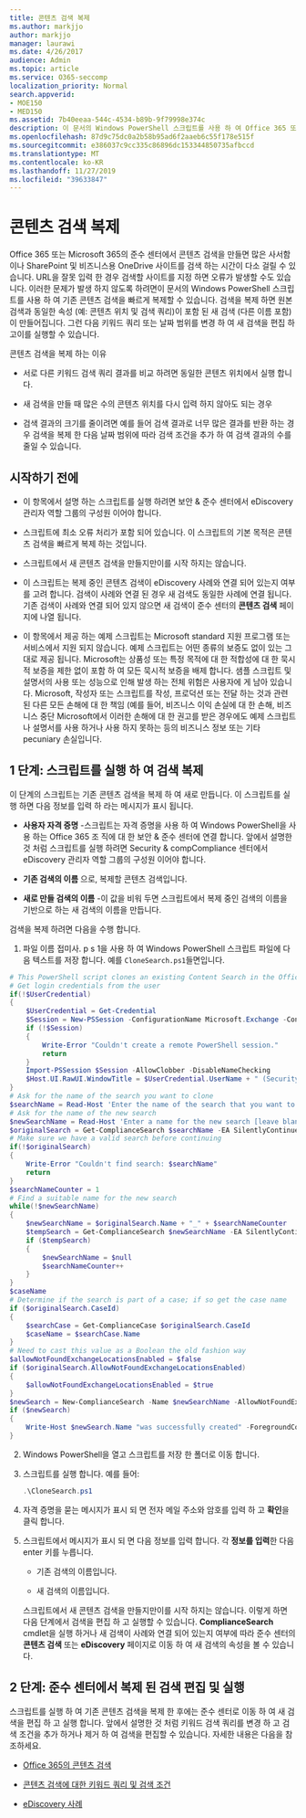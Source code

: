 ```yaml
---
title: 콘텐츠 검색 복제
ms.author: markjjo
author: markjjo
manager: laurawi
ms.date: 4/26/2017
audience: Admin
ms.topic: article
ms.service: O365-seccomp
localization_priority: Normal
search.appverid:
- MOE150
- MED150
ms.assetid: 7b40eeaa-544c-4534-b89b-9f79998e374c
description: 이 문서의 Windows PowerShell 스크립트를 사용 하 여 Office 365 또는 Microsoft 365의 준수 센터에서 기존 콘텐츠 검색을 빠르게 복제 합니다. 검색을 복제 하면 원래 검색과 같은 속성을 포함 하는 새 검색 (새 이름 포함)이 만들어집니다. 그런 다음 키워드 쿼리 또는 날짜 범위를 변경 하 여 새 검색을 편집한 다음 실행할 수 있습니다.
ms.openlocfilehash: 87d9c75dc0a2b58b95ad6f2aaeb6c55f178e515f
ms.sourcegitcommit: e386037c9cc335c86896dc153344850735afbccd
ms.translationtype: MT
ms.contentlocale: ko-KR
ms.lasthandoff: 11/27/2019
ms.locfileid: "39633847"
---
```

# <a name="clone-a-content-search"></a>콘텐츠 검색 복제

Office 365 또는 Microsoft 365의 준수 센터에서 콘텐츠 검색을 만들면 많은 사서함 이나 SharePoint 및 비즈니스용 OneDrive 사이트를 검색 하는 시간이 다소 걸릴 수 있습니다. URL을 잘못 입력 한 경우 검색할 사이트를 지정 하면 오류가 발생할 수도 있습니다. 이러한 문제가 발생 하지 않도록 하려면이 문서의 Windows PowerShell 스크립트를 사용 하 여 기존 콘텐츠 검색을 빠르게 복제할 수 있습니다. 검색을 복제 하면 원본 검색과 동일한 속성 (예: 콘텐츠 위치 및 검색 쿼리)이 포함 된 새 검색 (다른 이름 포함)이 만들어집니다. 그런 다음 키워드 쿼리 또는 날짜 범위를 변경 하 여 새 검색을 편집 하 고이를 실행할 수 있습니다.
  
콘텐츠 검색을 복제 하는 이유
  
- 서로 다른 키워드 검색 쿼리 결과를 비교 하려면 동일한 콘텐츠 위치에서 실행 합니다.
    
- 새 검색을 만들 때 많은 수의 콘텐츠 위치를 다시 입력 하지 않아도 되는 경우
    
- 검색 결과의 크기를 줄이려면 예를 들어 검색 결과로 너무 많은 결과를 반환 하는 경우 검색을 복제 한 다음 날짜 범위에 따라 검색 조건을 추가 하 여 검색 결과의 수를 줄일 수 있습니다.
  
## <a name="before-you-begin"></a>시작하기 전에

- 이 항목에서 설명 하는 스크립트를 실행 하려면 보안 & 준수 센터에서 eDiscovery 관리자 역할 그룹의 구성원 이어야 합니다.
    
- 스크립트에 최소 오류 처리가 포함 되어 있습니다. 이 스크립트의 기본 목적은 콘텐츠 검색을 빠르게 복제 하는 것입니다.
    
- 스크립트에서 새 콘텐츠 검색을 만들지만이를 시작 하지는 않습니다.
    
- 이 스크립트는 복제 중인 콘텐츠 검색이 eDiscovery 사례와 연결 되어 있는지 여부를 고려 합니다. 검색이 사례와 연결 된 경우 새 검색도 동일한 사례에 연결 됩니다. 기존 검색이 사례와 연결 되어 있지 않으면 새 검색이 준수 센터의 **콘텐츠 검색** 페이지에 나열 됩니다. 
    
- 이 항목에서 제공 하는 예제 스크립트는 Microsoft standard 지원 프로그램 또는 서비스에서 지원 되지 않습니다. 예제 스크립트는 어떤 종류의 보증도 없이 있는 그대로 제공 됩니다. Microsoft는 상품성 또는 특정 목적에 대 한 적합성에 대 한 묵시적 보증을 제한 없이 포함 하 여 모든 묵시적 보증을 배제 합니다. 샘플 스크립트 및 설명서의 사용 또는 성능으로 인해 발생 하는 전체 위험은 사용자에 게 남아 있습니다. Microsoft, 작성자 또는 스크립트를 작성, 프로덕션 또는 전달 하는 것과 관련 된 다른 모든 손해에 대 한 책임 (예를 들어, 비즈니스 이익 손실에 대 한 손해, 비즈니스 중단 Microsoft에서 이러한 손해에 대 한 권고를 받은 경우에도 예제 스크립트나 설명서를 사용 하거나 사용 하지 못하는 등의 비즈니스 정보 또는 기타 pecuniary 손실입니다.
  
## <a name="step-1-run-the-script-to-clone-a-search"></a>1 단계: 스크립트를 실행 하 여 검색 복제

이 단계의 스크립트는 기존 콘텐츠 검색을 복제 하 여 새로 만듭니다. 이 스크립트를 실행 하면 다음 정보를 입력 하 라는 메시지가 표시 됩니다.
  
- **사용자 자격 증명** -스크립트는 자격 증명을 사용 하 여 Windows PowerShell을 사용 하는 Office 365 조 직에 대 한 보안 & 준수 센터에 연결 합니다. 앞에서 설명한 것 처럼 스크립트를 실행 하려면 Security & compCompliance 센터에서 eDiscovery 관리자 역할 그룹의 구성원 이어야 합니다. 
    
- **기존 검색의 이름** 으로, 복제할 콘텐츠 검색입니다. 
    
- **새로 만들 검색의 이름** -이 값을 비워 두면 스크립트에서 복제 중인 검색의 이름을 기반으로 하는 새 검색의 이름을 만듭니다. 
    
검색을 복제 하려면 다음을 수행 합니다.
  
1. 파일 이름 접미사. p s 1을 사용 하 여 Windows PowerShell 스크립트 파일에 다음 텍스트를 저장 합니다. 예를 `CloneSearch.ps1`들면입니다.
    
  ```powershell
  # This PowerShell script clones an existing Content Search in the Office 365 security and compliance center.
  # Get login credentials from the user
  if(!$UserCredential)
  {
      $UserCredential = Get-Credential
      $Session = New-PSSession -ConfigurationName Microsoft.Exchange -ConnectionUri https://ps.compliance.protection.outlook.com/powershell-liveid -Credential $UserCredential -Authentication Basic -AllowRedirection
      if (!$Session)
      {
          Write-Error "Couldn't create a remote PowerShell session."
          return
      }
      Import-PSSession $Session -AllowClobber -DisableNameChecking
      $Host.UI.RawUI.WindowTitle = $UserCredential.UserName + " (Security & Compliance Center)"
  }
  # Ask for the name of the search you want to clone
  $searchName = Read-Host 'Enter the name of the search that you want to clone'
  # Ask for the name of the new search
  $newSearchName = Read-Host 'Enter a name for the new search [leave blank to automatically generate a name]'
  $originalSearch = Get-ComplianceSearch $searchName -EA SilentlyContinue
  # Make sure we have a valid search before continuing
  if(!$originalSearch)
  {
      Write-Error "Couldn't find search: $searchName"
      return
  }
  $searchNameCounter = 1
  # Find a suitable name for the new search
  while(!$newSearchName)
  {
      $newSearchName = $originalSearch.Name + "_" + $searchNameCounter
      $tempSearch = Get-ComplianceSearch $newSearchName -EA SilentlyContinue
      if ($tempSearch)
      {
          $newSearchName = $null
          $searchNameCounter++
      }
  }
  $caseName
  # Determine if the search is part of a case; if so get the case name
  if ($originalSearch.CaseId)
  {
      $searchCase = Get-ComplianceCase $originalSearch.CaseId
      $caseName = $searchCase.Name
  }
  # Need to cast this value as a Boolean the old fashion way
  $allowNotFoundExchangeLocationsEnabled = $false
  if ($originalSearch.AllowNotFoundExchangeLocationsEnabled)
  {
      $allowNotFoundExchangeLocationsEnabled = $true
  }
  $newSearch = New-ComplianceSearch -Name $newSearchName -AllowNotFoundExchangeLocationsEnabled $allowNotFoundExchangeLocationsEnabled -Case $caseName -ContentMatchQuery $originalSearch.ContentMatchQuery -Description $originalSearch.Description -ExchangeLocation $originalSearch.ExchangeLocation -ExchangeLocationExclusion $originalSearch.ExchangeLocationExclusion -Language $originalSearch.Language -SharePointLocation $originalSearch.SharePointLocation -SharePointLocationExclusion $originalSearch.SharePointLocationExclusion -PublicFolderLocation $originalSearch.PublicFolderLocation
  if ($newSearch)
  {
      Write-Host $newSearch.Name "was successfully created" -ForegroundColor Yellow
  }
  ```

2. Windows PowerShell을 열고 스크립트를 저장 한 폴더로 이동 합니다.
    
3. 스크립트를 실행 합니다. 예를 들어:
    
    ```powershell
    .\CloneSearch.ps1
    ```

4. 자격 증명을 묻는 메시지가 표시 되 면 전자 메일 주소와 암호를 입력 하 고 **확인**을 클릭 합니다.
    
5. 스크립트에서 메시지가 표시 되 면 다음 정보를 입력 합니다. 각 **정보를 입력**한 다음 enter 키를 누릅니다.
    
    - 기존 검색의 이름입니다.
    
    - 새 검색의 이름입니다.
    
    스크립트에서 새 콘텐츠 검색을 만들지만이를 시작 하지는 않습니다. 이렇게 하면 다음 단계에서 검색을 편집 하 고 실행할 수 있습니다. **ComplianceSearch** cmdlet을 실행 하거나 새 검색이 사례와 연결 되어 있는지 여부에 따라 준수 센터의 **콘텐츠 검색** 또는 **eDiscovery** 페이지로 이동 하 여 새 검색의 속성을 볼 수 있습니다. 
  
## <a name="step-2-edit-and-run-the-cloned-search-in-the-compliance-center"></a>2 단계: 준수 센터에서 복제 된 검색 편집 및 실행

스크립트를 실행 하 여 기존 콘텐츠 검색을 복제 한 후에는 준수 센터로 이동 하 여 새 검색을 편집 하 고 실행 합니다. 앞에서 설명한 것 처럼 키워드 검색 쿼리를 변경 하 고 검색 조건을 추가 하거나 제거 하 여 검색을 편집할 수 있습니다. 자세한 내용은 다음을 참조하세요.
  
- [Office 365의 콘텐츠 검색](content-search.md)
    
- [콘텐츠 검색에 대한 키워드 쿼리 및 검색 조건](keyword-queries-and-search-conditions.md)
    
- [eDiscovery 사례](ediscovery-cases.md)
